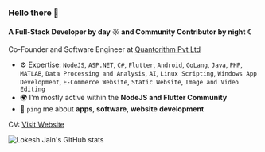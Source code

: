 ### Hello there 👋

#### A Full-Stack Developer by day ☼ and Community Contributor by night ☾

Co-Founder and Software Engineer at [Quantorithm Pvt Ltd](https://quantorithm.com/)<br>

- ⚙️ Expertise: `NodeJS`, `ASP.NET`, `C#`, `Flutter`, `Android`, `GoLang`, `Java`, `PHP`, `MATLAB`, `Data Processing and Analysis`, `AI`, `Linux Scripting`, `Windows App Development`, `E-Commerce Website`, `Static Website`, `Image and Video Editing`
- 🌍 I'm mostly active within the **NodeJS and Flutter Community**
- 💬 `ping` me about **apps**, **software**, **website** **development**

CV: [Visit Website](https://lokeshjain.com/)


![Lokesh Jain's GitHub stats](https://stats.lokeshjain.in/)
